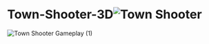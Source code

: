 # Town-Shooter-3D![Town Shooter](https://user-images.githubusercontent.com/55880923/223107424-cbfe3e2f-0241-4f34-9c8d-c244764917b9.png)
![Town Shooter Gameplay (1)](https://user-images.githubusercontent.com/55880923/223109225-005fb202-4024-4096-b0ec-ffd65e3e42b6.gif)
